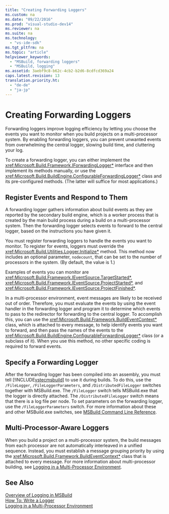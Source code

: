 ```yaml
---
title: "Creating Forwarding Loggers"
ms.custom: na
ms.date: "09/22/2016"
ms.prod: "visual-studio-dev14"
ms.reviewer: na
ms.suite: na
ms.technology: 
  - "vs-ide-sdk"
ms.tgt_pltfrm: na
ms.topic: "article"
helpviewer_keywords: 
  - "MSBuild, forwarding loggers"
  - "MSBuild, logging"
ms.assetid: 3aebf9c8-b62c-4cb2-b2d6-8cdfcd369a24
caps.latest.revision: 13
translation.priority.ht: 
  - "de-de"
  - "ja-jp"
---
```

# Creating Forwarding Loggers
Forwarding loggers improve logging efficiency by letting you choose the events you want to monitor when you build projects on a multi-processor system. By enabling forwarding loggers, you can prevent unwanted events from overwhelming the central logger, slowing build time, and cluttering your log.  
  
 To create a forwarding logger, you can either implement the <xref:Microsoft.Build.Framework.IForwardingLogger*> interface and then implement its methods manually, or use the <xref:Microsoft.Build.BuildEngine.ConfigurableForwardingLogger*> class and its pre-configured methods. (The latter will suffice for most applications.)  
  
## Register Events and Respond to Them  
 A forwarding logger gathers information about build events as they are reported by the secondary build engine, which is a worker process that is created by the main build process during a build on a multi-processor system. Then the forwarding logger selects events to forward to the central logger, based on the instructions you have given it.  
  
 You must register forwarding loggers to handle the events you want to monitor. To register for events, loggers must override the <xref:Microsoft.Build.Utilities.Logger.Initialize*> method. This method now includes an optional parameter, `nodecount`, that can be set to the number of processors in the system. (By default, the value is 1.)  
  
 Examples of events you can monitor are <xref:Microsoft.Build.Framework.IEventSource.TargetStarted*>, <xref:Microsoft.Build.Framework.IEventSource.ProjectStarted*>, and <xref:Microsoft.Build.Framework.IEventSource.ProjectFinished*>.  
  
 In a multi-processor environment, event messages are likely to be received out of order. Therefore, you must evaluate the events by using the event handler in the forwarding logger and program it to determine which events to pass to the redirector for forwarding to the central logger. To accomplish this, you can use the <xref:Microsoft.Build.Framework.BuildEventContext*> class, which is attached to every message, to help identify events you want to forward, and then pass the names of the events to the <xref:Microsoft.Build.BuildEngine.ConfigurableForwardingLogger*> class (or a subclass of it). When you use this method, no other specific coding is required to forward events.  
  
## Specify a Forwarding Logger  
 After the forwarding logger has been compiled into an assembly, you must tell [!INCLUDE[vstecmsbuild](../vs140/includes/vstecmsbuild_md.md)] to use it during builds. To do this, use the `/FileLogger`, `/FileLoggerParameters`, and `/DistributedFileLogger` switches together with MSBuild.exe. The `/FileLogger` switch tells MSBuild.exe that the logger is directly attached. The `/DistributedFileLogger` switch means that there is a log file per node. To set parameters on the forwarding logger, use the `/FileLoggerParameters` switch. For more information about these and other MSBuild.exe switches, see [MSBuild Command Line Reference](../vs140/msbuild-command-line-reference.md).  
  
## Multi-Processor-Aware Loggers  
 When you build a project on a multi-processor system, the build messages from each processor are not automatically interleaved in a unified sequence. Instead, you must establish a message grouping priority by using the <xref:Microsoft.Build.Framework.BuildEventContext*> class that is attached to every message. For more information about multi-processor building, see [Logging in a Multi-Processor Environment](../vs140/logging-in-a-multi-processor-environment.md).  
  
## See Also  
 [Overview of Logging in MSBuild](../vs140/obtaining-build-logs-with-msbuild.md)   
 [How To: Write a Logger](../vs140/build-loggers.md)   
 [Logging in a Multi-Processor Environment](../vs140/logging-in-a-multi-processor-environment.md)